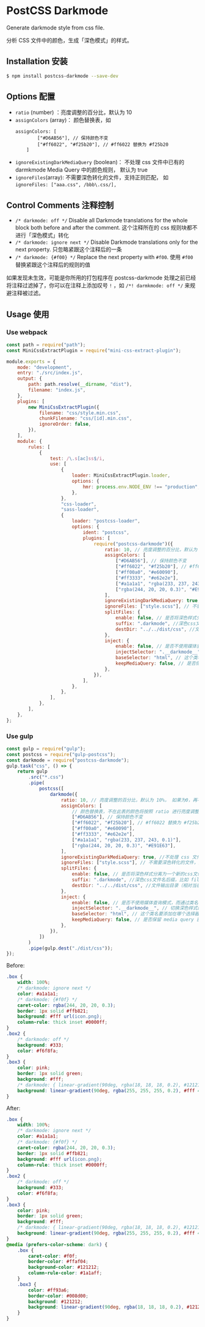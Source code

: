 # PostCSS Darkmode

Generate darkmode style from css file.

分析 CSS 文件中的颜色，生成「深色模式」的样式。

## Installation 安装

```bash
$ npm install postcss-darkmode --save-dev
```

## Options 配置

-   `ratio` (number) ：亮度调整的百分比，默认为 10
-   `assignColors` (array)： 颜色替换表，如
    ```
    assignColors: [
        	["#D6AB56"], // 保持颜色不变
        	["#ff6022", "#f25b20"], // #ff6022 替换为 #f25b20
        ]
    ```
-   `ignoreExistingDarkMediaQuery` (boolean)： 不处理 css 文件中已有的 darmkmode Media Query 中的颜色规则， 默认为 true
-   `ignoreFiles`(array): 不需要深色转化的文件，支持正则匹配， 如 `ignoreFiles: ["aaa.css", /bbb\.css/],`

## Control Comments 注释控制

-   `/* darkmode: off */` Disable all Darkmode translations for the whole block both before and after the comment. 这个注释所在的 css 规则块都不进行「深色模式」转化
-   `/* darkmode: ignore next */` Disable Darkmode translations only for the next property. 只忽略紧跟这个注释后的一条
-   `/* darkmode: {#f00} */` Replace the next property with `#f00`. 使用 `#f00` 替换紧跟这个注释后的规则的值

如果发现未生效，可能是你所用的打包程序在 postcss-darkmode 处理之前已经将注释过滤掉了，你可以在注释上添加叹号 `!` ，如 `/*! darmkmode: off */` 来规避注释被过滤。

## Usage 使用

### Use webpack

```js
const path = require("path");
const MiniCssExtractPlugin = require("mini-css-extract-plugin");

module.exports = {
	mode: "development",
	entry: "./src/index.js",
	output: {
		path: path.resolve(__dirname, "dist"),
		filename: "index.js",
	},
	plugins: [
		new MiniCssExtractPlugin({
			filename: "css/style.min.css",
			chunkFilename: "css/[id].min.css",
			ignoreOrder: false,
		}),
	],
	module: {
		rules: [
			{
				test: /\.s[ac]ss$/i,
				use: [
					{
						loader: MiniCssExtractPlugin.loader,
						options: {
							hmr: process.env.NODE_ENV !== "production",
						},
					},
					"css-loader",
					"sass-loader",
					{
						loader: "postcss-loader",
						options: {
							ident: "postcss",
							plugins: [
								require("postcss-darkmode")({
									ratio: 10, // 亮度调整的百分比，默认为 10%
									assignColors: [
										["#D6AB56"], // 保持颜色不变
										["#ff6022", "#f25b20"], // #ff6022 替换为 #f25b20
										["#ff00a0", "#e60090"],
										["#ff3333", "#e62e2e"],
										["#a1a1a1", "rgba(233, 237, 243, 0.1)"],
										["rgba(244, 20, 20, 0.3)", "#E91E63"],
									],
									ignoreExistingDarkMediaQuery: true,
									ignoreFiles: ["style.scss"], // 不需要深色转化的文件，支持正则匹配
									splitFiles: {
										enable: false, // 是否将深色样式分离为一个新的css文件
										suffix: ".darkmode", //深色css文件名后缀，比如 filename.css 的分离出深色文件： filename.darkmode.css
										destDir: "../../dist/css", //文件输出目录（相对当前要处理的css文件所在目录）
									},
									inject: {
										enable: false, // 是否不使用媒体查询模式，而通过类名切换深色样式
										injectSelector: ".__darkmode__", // 切换深色样式的类名
										baseSelector: "html", // 这个类名要添加在哪个选择器上
										keepMediaQuery: false, // 是否保留 media query 部分的代码，满足某些两种代码都需要的需求
									},
								}),
							],
						},
					},
				],
			},
		],
	},
};
```

### Use gulp

```js
const gulp = require("gulp");
const postcss = require("gulp-postcss");
const darkmode = require("postcss-darkmode");
gulp.task("css", () => {
	return gulp
		.src("*.css")
		.pipe(
			postcss([
				darkmode({
					ratio: 10, // 亮度调整的百分比，默认为 10%， 如果为0，再不自动调整颜色亮度
					assignColors: [
						// 颜色替换表，不在此表的颜色将按照 ratio 进行亮度调整
						["#D6AB56"], // 保持颜色不变
						["#ff6022", "#f25b20"], // #ff6022 替换为 #f25b20
						["#ff00a0", "#e60090"],
						["#ff3333", "#e62e2e"],
						["#a1a1a1", "rgba(233, 237, 243, 0.1)"],
						["rgba(244, 20, 20, 0.3)", "#E91E63"],
					],
					ignoreExistingDarkMediaQuery: true, //不处理 css 文件中已有的 darmkmode Media Query 中的颜色规则， 默认为 true
					ignoreFiles: ["style.scss"], // 不需要深色转化的文件，支持正则匹配
					splitFiles: {
						enable: false, // 是否将深色样式分离为一个新的css文件
						suffix: ".darkmode", //深色css文件名后缀，比如 filename.css 的分离出深色文件： filename.darkmode.css
						destDir: "../../dist/css", //文件输出目录（相对当前要处理的css文件所在目录）
					},
					inject: {
						enable: false, // 是否不使用媒体查询模式，而通过类名切换深色样式
						injectSelector: ".__darkmode__", // 切换深色样式的类名
						baseSelector: "html", // 这个类名要添加在哪个选择器上
						keepMediaQuery: false, // 是否保留 media query 部分的代码，满足某些两种代码都需要的需求
					},
				}),
			])
		)
		.pipe(gulp.dest("./dist/css"));
});
```

Before:

```css
.box {
	width: 100%;
	/* darkmode: ignore next */
	color: #a1a1a1;
	/* darkmode: {#f0f} */
	caret-color: rgba(244, 20, 20, 0.3);
	border: 1px solid #ffb821;
	background: #fff url(icon.png);
	column-rule: thick inset #0000ff;
}
.box2 {
	/* darkmode: off */
	background: #333;
	color: #f6f8fa;
}
.box3 {
	color: pink;
	border: 1px solid green;
	background: #fff;
	/* darkmode: { linear-gradient(90deg, rgba(18, 18, 18, 0.2), #121212 40px) } */
	background: linear-gradient(90deg, rgba(255, 255, 255, 0.2), #fff 40px);
}
```

After:

```css
.box {
	width: 100%;
	/* darkmode: ignore next */
	color: #a1a1a1;
	/* darkmode: {#f0f} */
	caret-color: rgba(244, 20, 20, 0.3);
	border: 1px solid #ffb821;
	background: #fff url(icon.png);
	column-rule: thick inset #0000ff;
}
.box2 {
	/* darkmode: off */
	background: #333;
	color: #f6f8fa;
}
.box3 {
	color: pink;
	border: 1px solid green;
	background: #fff;
	/* darkmode: { linear-gradient(90deg, rgba(18, 18, 18, 0.2), #121212 40px) } */
	background: linear-gradient(90deg, rgba(255, 255, 255, 0.2), #fff 40px);
}
@media (prefers-color-scheme: dark) {
	.box {
		caret-color: #f0f;
		border-color: #ffaf04;
		background-color: #121212;
		column-rule-color: #1a1aff;
	}
	.box3 {
		color: #ff93a6;
		border-color: #008d00;
		background: #121212;
		background: linear-gradient(90deg, rgba(18, 18, 18, 0.2), #121212 40px);
	}
}
```
